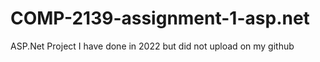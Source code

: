 # COMP-2139-assignment-1-asp.net
ASP.Net Project I have done in 2022 but did not upload on my github
